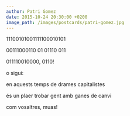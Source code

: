 ```yaml
---
author: Patri Gomez
date: 2015-10-24 20:30:00 +0200
image_path: /images/postcards/patri-gomez.jpg
---
```

11100101001111100010101

00111000110 01 01110 011

011110010000, 0110!

o sigui:

en aquests temps de drames capitalistes

és un plaer trobar gent amb ganes de canvi

com vosaltres, muas!
